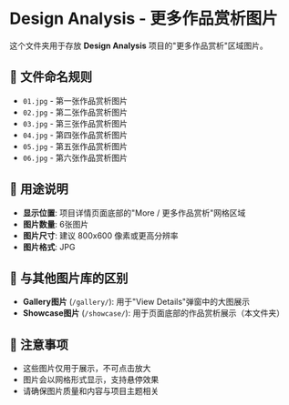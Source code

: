 # Design Analysis - 更多作品赏析图片

这个文件夹用于存放 **Design Analysis** 项目的"更多作品赏析"区域图片。

## 📁 文件命名规则
- `01.jpg` - 第一张作品赏析图片
- `02.jpg` - 第二张作品赏析图片
- `03.jpg` - 第三张作品赏析图片
- `04.jpg` - 第四张作品赏析图片
- `05.jpg` - 第五张作品赏析图片
- `06.jpg` - 第六张作品赏析图片

## 🎯 用途说明
- **显示位置**: 项目详情页面底部的"More / 更多作品赏析"网格区域
- **图片数量**: 6张图片
- **图片尺寸**: 建议 800x600 像素或更高分辨率
- **图片格式**: JPG

## 🔄 与其他图片库的区别
- **Gallery图片** (`/gallery/`): 用于"View Details"弹窗中的大图展示
- **Showcase图片** (`/showcase/`): 用于页面底部的作品赏析展示（本文件夹）

## 📝 注意事项
- 这些图片仅用于展示，不可点击放大
- 图片会以网格形式显示，支持悬停效果
- 请确保图片质量和内容与项目主题相关 